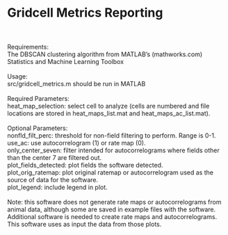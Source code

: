 # Gridcell Metrics Reporting
<br>
<br>Requirements:
<br>The DBSCAN clustering algorithm from MATLAB’s (mathworks.com) Statistics and Machine Learning Toolbox
<br>
<br>Usage:
<br>src/gridcell_metrics.m should be run in MATLAB
<br>
<br>Required Parameters:
<br>heat_map_selection: select cell to analyze (cells are numbered and file locations are stored in heat_maps_list.mat and heat_maps_ac_list.mat).
<br>
<br>Optional Parameters:
<br>nonfld_filt_perc: threshold for non-field filtering to perform. Range is 0-1.
<br>use_ac: use autocorrelogram (1) or rate map (0).
<br>only_center_seven: filter intended for autocorrelograms where fields other than the center 7 are filtered out.
<br>plot_fields_detected: plot fields the software detected.
<br>plot_orig_ratemap: plot original ratemap or autocorrelogram used as the source of data for the software.
<br>plot_legend: include legend in plot.
<br>
<br>Note: this software does not generate rate maps or autocorrelograms from animal data, although some are saved in example files with the software. Additional software is needed to create rate maps and autocorrelograms. This software uses as input the data from those plots.